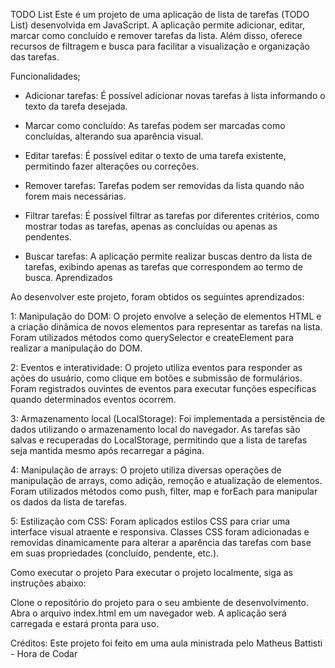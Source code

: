TODO List
Este é um projeto de uma aplicação de lista de tarefas (TODO List) desenvolvida em JavaScript. A aplicação permite adicionar, editar, marcar como concluído e remover tarefas da lista. 
Além disso, oferece recursos de filtragem e busca para facilitar a visualização e organização das tarefas.

Funcionalidades;

* Adicionar tarefas: É possível adicionar novas tarefas à lista informando o texto da tarefa desejada.

* Marcar como concluído: As tarefas podem ser marcadas como concluídas, alterando sua aparência visual.

* Editar tarefas: É possível editar o texto de uma tarefa existente, permitindo fazer alterações ou correções.

* Remover tarefas: Tarefas podem ser removidas da lista quando não forem mais necessárias.

* Filtrar tarefas: É possível filtrar as tarefas por diferentes critérios, como mostrar todas as tarefas, apenas as concluídas ou apenas as pendentes.

* Buscar tarefas: A aplicação permite realizar buscas dentro da lista de tarefas, exibindo apenas as tarefas que correspondem ao termo de busca.
Aprendizados

Ao desenvolver este projeto, foram obtidos os seguintes aprendizados:

1: Manipulação do DOM:
  O projeto envolve a seleção de elementos HTML e a criação dinâmica de novos elementos para representar as tarefas na lista.
  Foram utilizados métodos como querySelector e createElement para realizar a manipulação do DOM.

2: Eventos e interatividade:
  O projeto utiliza eventos para responder as ações do usuário, como clique em botões e submissão de formulários.
  Foram registrados ouvintes de eventos para executar funções específicas quando determinados eventos ocorrem.
  
3: Armazenamento local (LocalStorage):
  Foi implementada a persistência de dados utilizando o armazenamento local do navegador. 
  As tarefas são salvas e recuperadas do LocalStorage, permitindo que a lista de tarefas seja mantida mesmo após recarregar a página.
  
4: Manipulação de arrays:
  O projeto utiliza diversas operações de manipulação de arrays, como adição, remoção e atualização de elementos.
  Foram utilizados métodos como push, filter, map e forEach para manipular os dados da lista de tarefas.

5: Estilização com CSS:
  Foram aplicados estilos CSS para criar uma interface visual atraente e responsiva. 
  Classes CSS foram adicionadas e removidas dinamicamente para alterar a aparência das tarefas com base em suas propriedades (concluído, pendente, etc.).

  Como executar o projeto
    Para executar o projeto localmente, siga as instruções abaixo:

Clone o repositório do projeto para o seu ambiente de desenvolvimento.
Abra o arquivo index.html em um navegador web.
A aplicação será carregada e estará pronta para uso.

Créditos:
Este projeto foi feito em uma aula ministrada pelo Matheus Battisti - Hora de Codar

